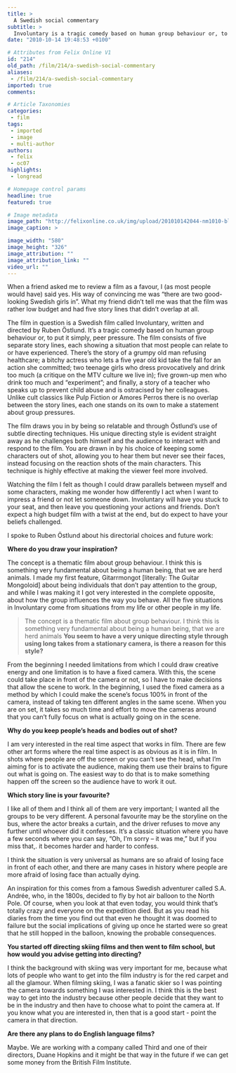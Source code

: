 ```yaml
---
title: >
  A Swedish social commentary
subtitle: >
  Involuntary is a tragic comedy based on human group behaviour or, to put it simply, peer pressure. Oliver Calderbank speaks to the writer and director, Ruben Ostlund
date: "2010-10-14 19:48:53 +0100"

# Attributes from Felix Online V1
id: "214"
old_path: /film/214/a-swedish-social-commentary
aliases:
 - /film/214/a-swedish-social-commentary
imported: true
comments:

# Article Taxonomies
categories:
 - film
tags:
 - imported
 - image
 - multi-author
authors:
 - felix
 - oc07
highlights:
 - longread

# Homepage control params
headline: true
featured: true

# Image metadata
image_path: "http://felixonline.co.uk/img/upload/201010142044-nm1010-blonnnnd.jpg"
image_caption: >

image_width: "580"
image_height: "326"
image_attribution: ""
image_attribution_link: ""
video_url: ""
---
```


When a friend asked me to review a film as a favour, I (as most people would have) said yes. His way of convincing me was “there are two good-looking Swedish girls in”. What my friend didn’t tell me was that the film was rather low budget and had five story lines that didn’t overlap at all.

The film in question is a Swedish film called Involuntary, written and directed by Ruben Ӧstlund. It’s a tragic comedy based on human group behaviour or, to put it simply, peer pressure. The film consists of five separate story lines, each showing a situation that most people can relate to or have experienced. There’s the story of a grumpy old man refusing healthcare; a bitchy actress who lets a five year old kid take the fall for an action she committed; two teenage girls who dress provocatively and drink too much (a critique on the MTV culture we live in); five grown-up men who drink too much and “experiment”; and finally, a story of a teacher who speaks up to prevent child abuse and is ostracised by her colleagues. Unlike cult classics like Pulp Fiction or Amores Perros there is no overlap between the story lines, each one stands on its own to make a statement about group pressures.

The film draws you in by being so relatable and through Ӧstlund’s use of subtle directing techniques. His unique directing style is evident straight away as he challenges both himself and the audience to interact with and respond to the film. You are drawn in by his choice of keeping some characters out of shot, allowing you to hear them but never see their faces, instead focusing on the reaction shots of the main characters. This technique is highly effective at making the viewer feel more involved.

Watching the film I felt as though I could draw parallels between myself and some characters, making me wonder how differently I act when I want to impress a friend or not let someone down. Involuntary will have you stuck to your seat, and then leave you questioning your actions and friends. Don’t expect a high budget film with a twist at the end, but do expect to have your beliefs challenged.

I spoke to Ruben Ӧstlund about his directorial choices and future work:

__Where do you draw your inspiration?__

The concept is a thematic film about group behaviour. I think this is something very fundamental about being a human being, that we are herd animals. I made my first feature, Gitarrmongot [literally: The Guitar Mongoloid] about being individuals that don’t pay attention to the group, and while I was making it I got very interested in the complete opposite, about how the group influences the way you behave. All the five situations in Involuntary come from situations from my life or other people in my life.
> The concept is a thematic film about group behaviour. I think this is something very fundamental about being a human being, that we are herd animals
__You seem to have a very unique directing style through using long takes from a stationary camera, is there a reason for this style?__

From the beginning I needed limitations from which I could draw creative energy and one limitation is to have a fixed camera. With this, the scene could take place in front of the camera or not, so I have to make decisions that allow the scene to work. In the beginning, I used the fixed camera as a method by which I could make the scene’s focus 100% in front of the camera, instead of taking ten different angles in the same scene. When you are on set, it takes so much time and effort to move the cameras around that you can’t fully focus on what is actually going on in the scene.

__Why do you keep people’s heads and bodies out of shot?__

I am very interested in the real time aspect that works in film. There are few other art forms where the real time aspect is as obvious as it is in film. In shots where people are off the screen or you can’t see the head, what I’m aiming for is to activate the audience, making them use their brains to figure out what is going on. The easiest way to do that is to make something happen off the screen so the audience have to work it out.

__Which story line is your favourite?__

I like all of them and I think all of them are very important; I wanted all the groups to be very different. A personal favourite may be the storyline on the bus, where the actor breaks a curtain, and the driver refuses to move any further until whoever did it confesses. It’s a classic situation where you have a few seconds where you can say, “Oh, I’m sorry – it was me,” but if you miss that,. it becomes harder and harder to confess.

I think the situation is very universal as humans are so afraid of losing face in front of each other, and there are many cases in history where people are more afraid of losing face than actually dying.

An inspiration for this comes from a famous Swedish adventurer called S.A. Andrée, who, in the 1800s, decided to fly by hot air balloon to the North Pole. Of course, when you look at that even today, you would think that’s totally crazy and everyone on the expedition died. But as you read his diaries from the time you find out that even he thought it was doomed to failure but the social implications of giving up once he started were so great that he still hopped in the balloon, knowing the probable consequences.

__You started off directing skiing films and then went to film school, but how would you advise getting into directing?__

I think the background with skiing was very important for me, because what lots of people who want to get into the film industry is for the red carpet and all the glamour. When filming skiing, I was a fanatic skier so I was pointing the camera towards something I was interested in. I think this is the best way to get into the industry because other people decide that they want to be in the industry and then have to choose what to point the camera at. If you know what you are interested in, then that is a good start - point the camera in that direction.

__Are there any plans to do English language films?__

Maybe. We are working with a company called Third and one of their directors, Duane Hopkins and it might be that way in the future if we can get some money from the British Film Institute.
